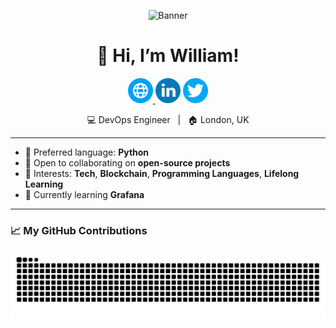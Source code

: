 <p align="center">
  <img src="https://media.licdn.com/dms/image/v2/D4E16AQF6IlQRMxNjYg/profile-displaybackgroundimage-shrink_350_1400/B4EZbUq89lHYAc-/0/1747324752290?e=1752710400&v=beta&t=4mgDgGfJ7Sw5-f0dg7PjzzG7fhCNQa5UVn1Z_pvYUnY" alt="Banner" />
</p>

<h1 align="center">👋 Hi, I’m William!</h1>

<p align="center">
  <a href="https://williamalvarez.dev"><img src="https://raw.githubusercontent.com/williamalvarezdev/williamalvarezdev/refs/heads/main/web.png" width="8%" /> </a> 
  <a href="https://linkedin.com/in/williamalvarezdev"><img src="https://raw.githubusercontent.com/williamalvarezdev/williamalvarezdev/refs/heads/main/linkedin.png" width="8%" /></a> 
  <a href="https://x.com/williamalvadev"><img src="https://raw.githubusercontent.com/williamalvarezdev/williamalvarezdev/refs/heads/main/twitter.png" width="8%" /></a>
</p>

<p align="center">
  💻 DevOps Engineer &nbsp; | &nbsp; 🏠 London, UK 





---

- 🤖 Preferred language: **Python**
- 💞️ Open to collaborating on **open-source projects**
- 👀 Interests: **Tech**, **Blockchain**, **Programming Languages**, **Lifelong Learning**
- 🌱 Currently learning **Grafana**

---

### 📈 My GitHub Contributions

<picture>
  <source media="(prefers-color-scheme: dark)" srcset="https://raw.githubusercontent.com/williamalvarezdev/williamalvarezdev/output/github-contribution-grid-snake-dark.svg" />
  <source media="(prefers-color-scheme: light)" srcset="https://raw.githubusercontent.com/williamalvarezdev/williamalvarezdev/output/github-contribution-grid-snake.svg" />
  <img alt="GitHub Contribution Graph" src="https://raw.githubusercontent.com/williamalvarezdev/williamalvarezdev/output/github-contribution-grid-snake.svg" />
</picture>
